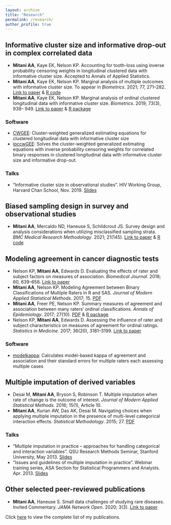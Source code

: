 ```yaml
---
layout: archive
title: "Research"
permalink: /research/
author_profile: true
---
```


## Informative cluster size and informative drop-out in complex correlated data

- **Mitani AA**, Kaye EK, Nelson KP. Accounting for tooth-loss using inverse probability censoring weights in longitudinal clustered data with informative cluster size. Accepted to Annals of Applied Statistics. 
- **Mitani AA**, Kaye EK, Nelson KP. Marginal analysis of multiple outcomes with informative cluster size. To appear in *Biometrics*. 2021; 77, 271–282. [Link to paper](https://onlinelibrary.wiley.com/doi/epdf/10.1111/biom.13241) & [R code](https://github.com/AyaMitani/multoutcomeICS)
- **Mitani AA**, Kaye EK, Nelson KP. Marginal analysis of ordinal clustered longitudinal data with informative cluster size. *Biometrics*. 2019; 73(3), 938– 949. [Link to paper](https://onlinelibrary.wiley.com/doi/full/10.1111/biom.13050) & [R package](https://github.com/AyaMitani/CWGEE)

### Software
- [CWGEE](https://github.com/AyaMitani/CWGEE): Cluster-weighted generalized estimating equations for clustered longitudinal data with informative cluster size
- [ipccwGEE](https://github.com/AyaMitani/ipccwGEE): Solves the cluster-weighted generalized estimating equations with inverse probability censoring weights for correlated binary responses in clustered longitudinal data with informative cluster size and informative drop-out.

### Talks
- “Informative cluster size in observational studies”. HIV Working Group, Harvard Chan School, Nov. 2019. [Slides](http://ayamitani.github.io/files/HSPH_HIVWG_Nov2019.pdf)




## Biased sampling design in survey and observational studies

- **Mitani AA**, Mercaldo ND, Haneuse S, Schildcrout JS. Survey design and analysis considerations when utilizing misclassified sampling strata. *BMC Medical Research Methodology*. 2021; 21(145). [Link to paper](https://bmcmedresmethodol.biomedcentral.com/articles/10.1186/s12874-021-01332-8) & [R code](https://github.com/ayamitani/MisclassSurvey)




## Modeling agreement in cancer diagnostic tests

- Nelson KP, **Mitani AA**, Edwards D. Evaluating the effects of rater and subject factors on measures of association. *Biomedical Journal*. 2018; 60, 639–656. [Link to paper](https://onlinelibrary.wiley.com/doi/abs/10.1002/bimj.201700078)
- **Mitani AA**, Nelson KP. Modeling Agreement between Binary Classifications of Multiple Raters in R and SAS. *Journal of Modern Applied Statistical Methods*. 2017; 15. [PDF](http://ayamitani.github.io/files/JMASM_2017.pdf) 
- **Mitani AA**, Freer PE, Nelson KP. Summary measures of agreement and association between many raters’ ordinal classifications. *Annals of Epidemiology*. 2017; 27(10). [PDF](http://ayamitani.github.io/files/AnnalsEpi_2017.pdf) & [R package](https://github.com/AyaMitani/modelkappa)
- Nelson KP, **Mitani AA**, Edwards D. Assessing the influence of rater and subject characteristics on measures of agreement for ordinal ratings. *Statistics in Medicine*. 2017; 36(20), 3181–3199. [Link to paper](https://onlinelibrary.wiley.com/doi/abs/10.1002/bimj.201700078)

### Software
- [modelkappa](https://github.com/AyaMitani/modelkappa): Calculates model-based kappa of agreement and association and their standard errors for multiple raters each assessing multiple cases




## Multiple imputation of derived variables 

- Desai M, **Mitani AA**, Bryson S, Robinson T. Multiple imputation when rate of change is the outcome of interest. *Journal of Modern Applied Statistical Methods*. 2016; 15(1), Article 10.
- **Mitani AA**, Kurian AW, Das AK, Desai M. Navigating choices when applying multiple imputation in the presence of multi-level
categorical interaction effects. *Statistical Methodology*. 2015; 27. [PDF](http://ayamitani.github.io/files/StatMeth_2014.pdf)

### Talks
- “Multiple imputation in practice – approaches for handling categorical and
interaction variables”. QSU Research Methods Seminar, Stanford University, May 2013. [Slides](http://ayamitani.github.io/files/mitani_qsuseminar_v2.pdf)
- “Issues and guidelines of multiple imputation in practice”. Webinar training
series, ASA Section for Statistical Programmers and Analysts. Apr. 2013. [Slides](http://ayamitani.github.io/files/Webinar04172013_Mitani.pdf)



## Other selected peer-reviewed publications

- **Mitani AA**, Haneuse S. Small data challenges of studying rare diseases. Invited Commentary. *JAMA Network Open*. 2020; 3(3). [Link to paper](https://jamanetwork.com/journals/jamanetworkopen/fullarticle/2763223)

Click [here](https://www.ncbi.nlm.nih.gov/pubmed/?term=aya+mitani) to view the complete list of my publications.







